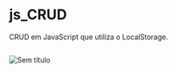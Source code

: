 # js_CRUD
CRUD em JavaScript que utiliza o LocalStorage.
##

![Sem título](https://user-images.githubusercontent.com/88581684/162580530-14ec57d1-7374-4f35-a68f-27ca74ca3256.png)
